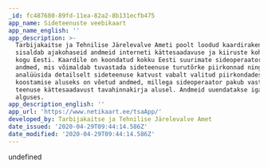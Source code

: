 ```yaml
---
_id: fc487680-89fd-11ea-82a2-8b131ecfb475
app_name: Sideteenuste veebikaart
app_name_english: ''
app_description: >-
  Tarbijakaitse ja Tehnilise Järelevalve Ameti poolt loodud kaardirakendus
  sisaldab ajakohaseid andmeid interneti kättesaadavuse ja kiiruste kohta üle
  kogu Eesti. Kaardile on koondatud kokku Eesti suurimate sideoperaatorite
  andmed, mis võimaldab tuvastada sideteenuse turutõrke piirkonnad ning
  analüüsida detailselt sideteenuse katvust vabalt valitud piirkondades. Kaardi
  koostamise aluseks on võetud andmed, millega sideoperaator pakub vastava
  teenuse kättesaadavust tavahinnakirja alusel. Andmeid uuendatakse iga kvartali
  alguses.
app_description_english: ''
app_url: 'https://www.netikaart.ee/tsaApp/'
developed_by: Tarbijakaitse ja Tehnilise Järelevalve Amet
date_issued: '2020-04-29T09:44:14.586Z'
date_modified: '2020-04-29T09:44:14.586Z'
---
```

undefined
